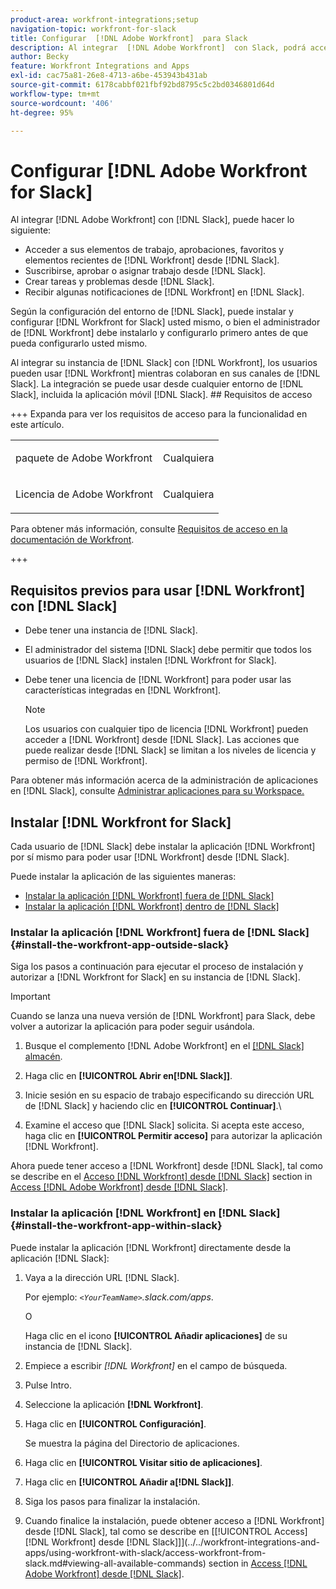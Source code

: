 ```yaml
---
product-area: workfront-integrations;setup
navigation-topic: workfront-for-slack
title: Configurar  [!DNL Adobe Workfront]  para Slack
description: Al integrar  [!DNL Adobe Workfront]  con Slack, podrá acceder a elementos de trabajo, aprobaciones, favoritos y elementos recientes de Slack y crearlos en  [!DNL Workfront] .
author: Becky
feature: Workfront Integrations and Apps
exl-id: cac75a81-26e8-4713-a6be-453943b431ab
source-git-commit: 6178cabbf021fbf92bd8795c5c2bd0346801d64d
workflow-type: tm+mt
source-wordcount: '406'
ht-degree: 95%

---
```


# Configurar [!DNL Adobe Workfront for Slack]

Al integrar [!DNL Adobe Workfront] con [!DNL Slack], puede hacer lo siguiente:

* Acceder a sus elementos de trabajo, aprobaciones, favoritos y elementos recientes de [!DNL Workfront] desde [!DNL Slack].
* Suscribirse, aprobar o asignar trabajo desde [!DNL Slack].
* Crear tareas y problemas desde [!DNL Slack].
* Recibir algunas notificaciones de [!DNL Workfront] en [!DNL Slack].

Según la configuración del entorno de [!DNL Slack], puede instalar y configurar [!DNL Workfront for Slack] usted mismo, o bien el administrador de [!DNL Workfront] debe instalarlo y configurarlo primero antes de que pueda configurarlo usted mismo.

Al integrar su instancia de [!DNL Slack] con [!DNL Workfront], los usuarios pueden usar [!DNL Workfront] mientras colaboran en sus canales de [!DNL Slack]. La integración se puede usar desde cualquier entorno de [!DNL Slack], incluida la aplicación móvil [!DNL Slack]. ## Requisitos de acceso

+++ Expanda para ver los requisitos de acceso para la funcionalidad en este artículo.

<table style="table-layout:auto"> 
 <col> 
 <col> 
 <tbody> 
  <tr> 
   <td role="rowheader">paquete de Adobe Workfront</td> 
   <td> <p>Cualquiera</p> </td> 
  </tr> 
  <tr> 
   <td role="rowheader">Licencia de Adobe Workfront</td> 
   <td> <p>Cualquiera</p>
  </tr> 
 </tbody> 
</table>

Para obtener más información, consulte [Requisitos de acceso en la documentación de Workfront](/help/quicksilver/administration-and-setup/add-users/access-levels-and-object-permissions/access-level-requirements-in-documentation.md).

+++

## Requisitos previos para usar [!DNL Workfront] con [!DNL Slack]

* Debe tener una instancia de [!DNL Slack].
* El administrador del sistema [!DNL Slack] debe permitir que todos los usuarios de [!DNL Slack] instalen [!DNL Workfront for Slack].
* Debe tener una licencia de [!DNL Workfront] para poder usar las características integradas en [!DNL Workfront].

  >[!NOTE]
  >
  >Los usuarios con cualquier tipo de licencia [!DNL Workfront] pueden acceder a [!DNL Workfront] desde [!DNL Slack]. Las acciones que puede realizar desde [!DNL Slack] se limitan a los niveles de licencia y permiso de [!DNL Workfront].

Para obtener más información acerca de la administración de aplicaciones en [!DNL Slack], consulte [Administrar aplicaciones para su Workspace.](https://get.slack.help/hc/en-us/articles/222386767-Manage-apps-for-your-workspace)

## Instalar [!DNL Workfront for Slack]

Cada usuario de [!DNL Slack] debe instalar la aplicación [!DNL Workfront] por sí mismo para poder usar [!DNL Workfront] desde [!DNL Slack].

Puede instalar la aplicación de las siguientes maneras:

* [Instalar la aplicación  [!DNL Workfront]  fuera de [!DNL Slack]](#install-the-workfront-app-outside-slack-install-the-workfront-app-outside-slack)
* [Instalar la aplicación  [!DNL Workfront]  dentro de [!DNL Slack]](#install-the-workfront-app-within-slack-install-the-workfront-app-within-slack)

### Instalar la aplicación [!DNL Workfront] fuera de [!DNL Slack] {#install-the-workfront-app-outside-slack}

Siga los pasos a continuación para ejecutar el proceso de instalación y autorizar a [!DNL Workfront for Slack] en su instancia de [!DNL Slack].

>[!IMPORTANT]
>
>Cuando se lanza una nueva versión de [!DNL Workfront] para Slack, debe volver a autorizar la aplicación para poder seguir usándola.

1. Busque el complemento [!DNL Adobe Workfront] en el [[!DNL Slack] almacén](https://workfront.slack.com/apps/A7CLAMVNW-adobe-workfront?tab=more_info).

1. Haga clic en **[!UICONTROL Abrir en[!DNL Slack]]**.

1. Inicie sesión en su espacio de trabajo especificando su dirección URL de [!DNL Slack] y haciendo clic en **[!UICONTROL Continuar]**.\

1. Examine el acceso que [!DNL Slack] solicita. Si acepta este acceso, haga clic en **[!UICONTROL Permitir acceso]** para autorizar la aplicación [!DNL Workfront].

Ahora puede tener acceso a [!DNL Workfront] desde [!DNL Slack], tal como se describe en el [Acceso [!DNL Workfront] desde [!DNL Slack]](../../workfront-integrations-and-apps/using-workfront-with-slack/access-workfront-from-slack.md#viewing-all-available-commands) section in [Access [!DNL Adobe Workfront] desde [!DNL Slack]](../../workfront-integrations-and-apps/using-workfront-with-slack/access-workfront-from-slack.md).

### Instalar la aplicación [!DNL Workfront] en [!DNL Slack] {#install-the-workfront-app-within-slack}

Puede instalar la aplicación [!DNL Workfront] directamente desde la aplicación [!DNL Slack]:

1. Vaya a la dirección URL [!DNL Slack].

   Por ejemplo: *`<YourTeamName>`.slack.com/apps*.

   O

   Haga clic en el icono **[!UICONTROL Añadir aplicaciones]** de su instancia de [!DNL Slack].

1. Empiece a escribir *[!DNL Workfront]* en el campo de búsqueda.
1. Pulse Intro.
1. Seleccione la aplicación **[!DNL Workfront]**.
1. Haga clic en **[!UICONTROL Configuración]**.

   Se muestra la página del Directorio de aplicaciones.

1. Haga clic en **[!UICONTROL Visitar sitio de aplicaciones]**.
1. Haga clic en **[!UICONTROL Añadir a[!DNL Slack]]**.
1. Siga los pasos para finalizar la instalación.
1. Cuando finalice la instalación, puede obtener acceso a [!DNL Workfront] desde [!DNL Slack], tal como se describe en [[!UICONTROL Access] [!DNL Workfront] desde [!DNL Slack]]](../../workfront-integrations-and-apps/using-workfront-with-slack/access-workfront-from-slack.md#viewing-all-available-commands) section in [Access [!DNL Adobe Workfront] desde [!DNL Slack]](../../workfront-integrations-and-apps/using-workfront-with-slack/access-workfront-from-slack.md).
